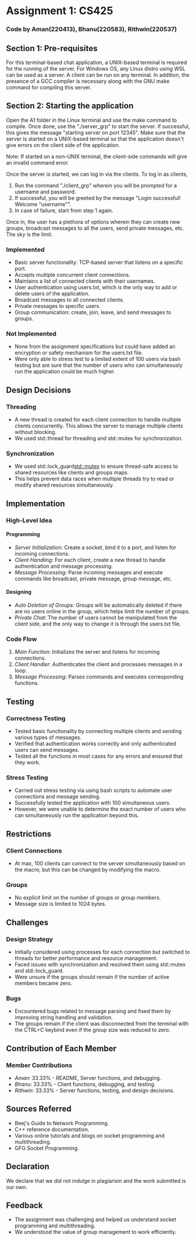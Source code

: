 # Assignment 1: CS425
### Code by Aman(220413), Bhanu(220583), Rithwin(220537)

## Section 1: Pre-requisites
For this terminal-based chat application, a UNIX-based terminal is required for the running of the server. For Windows OS, any Linux distro using WSL can be used as a server. A client can be run on any terminal.
In addition, the presence of a GCC compiler is necessary along with the GNU make command for compiling this server.

## Section 2: Starting the application
Open the A1 folder in the Linux terminal and use the make command to compile.
Once done, use the "./server_grp" to start the server. If successful, this gives the message "starting server on port 12345".
Make sure that the server is started on a UNIX-based terminal so that the application doesn't give errors on the client side of the application.

Note: If started on a non-UNIX terminal, the client-side commands will give an invalid command error.

Once the server is started, we can log in via the clients.
To log in as clients,
1) Run the command "./client_grp" wherein you will be prompted for a username and password.
2) If successful, you will be greeted by the message "Login successful! Welcome "username"".
3) In case of failure, start from step 1 again.

Once in, the user has a plethora of options wherein they can create new groups, broadcast messages to all the users, send private messages, etc. The sky is the limit.

### Implemented
- Basic server functionality: TCP-based server that listens on a specific port.
- Accepts multiple concurrent client connections.
- Maintains a list of connected clients with their usernames.
- User authentication using users.txt, which is the only way to add or delete users of the application.
- Broadcast messages to all connected clients.
- Private messages to specific users.
- Group communication: create, join, leave, and send messages to groups.

### Not Implemented
- None from the assignment specifications but could have added an encryption or safety mechanism for the users.txt file.
- Were only able to stress test to a limited extent of 100 users via bash testing but are sure that the number of users who can simultaneously run the application could be much higher.

## Design Decisions

### Threading
- A new thread is created for each client connection to handle multiple clients concurrently. This allows the server to manage multiple clients without blocking.
- We used std::thread for threading and std::mutex for synchronization.

### Synchronization
- We used std::lock_guard<std::mutex> to ensure thread-safe access to shared resources like clients and groups maps.
- This helps prevent data races when multiple threads try to read or modify shared resources simultaneously.

## Implementation

### High-Level Idea
#### Programming
- *Server Initialization*: Create a socket, bind it to a port, and listen for incoming connections.
- *Client Handling*: For each client, create a new thread to handle authentication and message processing.
- *Message Processing*: Parse incoming messages and execute commands like broadcast, private message, group message, etc.

#### Designing

- *Auto Deletion of Groups*: Groups will be automatically deleted if there are no users online in the group, which helps limit the number of groups.
- *Private Chat*: The number of users cannot be manipulated from the client side, and the only way to change it is through the users.txt file.

### Code Flow
1. *Main Function*: Initializes the server and listens for incoming connections.
2. *Client Handler*: Authenticates the client and processes messages in a loop.
3. *Message Processing*: Parses commands and executes corresponding functions.

## Testing

### Correctness Testing
- Tested basic functionality by connecting multiple clients and sending various types of messages.
- Verified that authentication works correctly and only authenticated users can send messages.
- Tested all the functions in most cases for any errors and ensured that they work.

### Stress Testing
- Carried out stress testing via using bash scripts to automate user connections and message sending.
- Successfully tested the application with 100 simultaneous users.
- However, we were unable to determine the exact number of users who can simultaneously run the application beyond this.

## Restrictions

### Client Connections
- At max, 100 clients can connect to the server simultaneously based on the macro, but this can be changed by modifying the macro.

### Groups
- No explicit limit on the number of groups or group members.
- Message size is limited to 1024 bytes.

## Challenges

### Design Strategy
- Initially considered using processes for each connection but switched to threads for better performance and resource management.
- Faced issues with synchronization and resolved them using std::mutex and std::lock_guard.
- Were unsure if the groups should remain if the number of active members became zero.

### Bugs
- Encountered bugs related to message parsing and fixed them by improving string handling and validation.
- The groups remain if the client was disconnected from the terminal with the CTRL+C keybind even if the group size was reduced to zero.

## Contribution of Each Member

### Member Contributions
- *Aman*: 33.33% - README, Server functions, and debugging.
- *Bhanu*: 33.33% - Client functions, debugging, and testing.
- *Rithwin*: 33.33% - Server functions, testing, and design decisions.

## Sources Referred
- Beej's Guide to Network Programming.
- C++ reference documentation.
- Various online tutorials and blogs on socket programming and multithreading.
- GFG Socket Programming.

## Declaration
We declare that we did not indulge in plagiarism and the work submitted is our own.

## Feedback
- The assignment was challenging and helped us understand socket programming and multithreading.
- We understood the value of group management to work efficiently.
